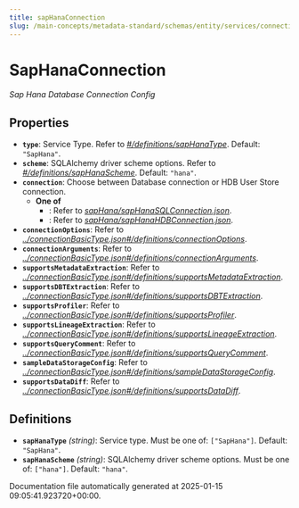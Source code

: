 ```yaml
---
title: sapHanaConnection
slug: /main-concepts/metadata-standard/schemas/entity/services/connections/database/saphanaconnection
---
```


# SapHanaConnection

*Sap Hana Database Connection Config*

## Properties

- **`type`**: Service Type. Refer to *[#/definitions/sapHanaType](#definitions/sapHanaType)*. Default: `"SapHana"`.
- **`scheme`**: SQLAlchemy driver scheme options. Refer to *[#/definitions/sapHanaScheme](#definitions/sapHanaScheme)*. Default: `"hana"`.
- **`connection`**: Choose between Database connection or HDB User Store connection.
  - **One of**
    - : Refer to *[sapHana/sapHanaSQLConnection.json](#pHana/sapHanaSQLConnection.json)*.
    - : Refer to *[sapHana/sapHanaHDBConnection.json](#pHana/sapHanaHDBConnection.json)*.
- **`connectionOptions`**: Refer to *[../connectionBasicType.json#/definitions/connectionOptions](#/connectionBasicType.json#/definitions/connectionOptions)*.
- **`connectionArguments`**: Refer to *[../connectionBasicType.json#/definitions/connectionArguments](#/connectionBasicType.json#/definitions/connectionArguments)*.
- **`supportsMetadataExtraction`**: Refer to *[../connectionBasicType.json#/definitions/supportsMetadataExtraction](#/connectionBasicType.json#/definitions/supportsMetadataExtraction)*.
- **`supportsDBTExtraction`**: Refer to *[../connectionBasicType.json#/definitions/supportsDBTExtraction](#/connectionBasicType.json#/definitions/supportsDBTExtraction)*.
- **`supportsProfiler`**: Refer to *[../connectionBasicType.json#/definitions/supportsProfiler](#/connectionBasicType.json#/definitions/supportsProfiler)*.
- **`supportsLineageExtraction`**: Refer to *[../connectionBasicType.json#/definitions/supportsLineageExtraction](#/connectionBasicType.json#/definitions/supportsLineageExtraction)*.
- **`supportsQueryComment`**: Refer to *[../connectionBasicType.json#/definitions/supportsQueryComment](#/connectionBasicType.json#/definitions/supportsQueryComment)*.
- **`sampleDataStorageConfig`**: Refer to *[../connectionBasicType.json#/definitions/sampleDataStorageConfig](#/connectionBasicType.json#/definitions/sampleDataStorageConfig)*.
- **`supportsDataDiff`**: Refer to *[../connectionBasicType.json#/definitions/supportsDataDiff](#/connectionBasicType.json#/definitions/supportsDataDiff)*.
## Definitions

- **`sapHanaType`** *(string)*: Service type. Must be one of: `["SapHana"]`. Default: `"SapHana"`.
- **`sapHanaScheme`** *(string)*: SQLAlchemy driver scheme options. Must be one of: `["hana"]`. Default: `"hana"`.


Documentation file automatically generated at 2025-01-15 09:05:41.923720+00:00.
